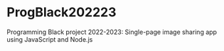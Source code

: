 # ProgBlack202223
Programming Black project 2022-2023: Single-page image sharing app using JavaScript and Node.js
